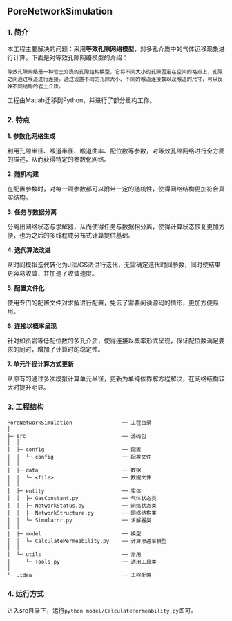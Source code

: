 ## PoreNetworkSimulation

### 1. 简介

本工程主要解决的问题：采用**等效孔隙网络模型**，对多孔介质中的气体运移现象进行计算。下面是对等效孔隙网络模型的介绍：

```
等效孔隙网络是一种岩土介质的孔隙结构模型，它将不同大小的孔隙固定在空间的格点上，孔隙之间通过喉道进行连接。通过设置不同的孔隙大小、不同的喉道连接数以及喉道的尺寸，可以反映不同结构的岩土介质。
```

工程由Matlab迁移到Python，并进行了部分重构工作。

### 2. 特点

**1. 参数化网络生成**

利用孔隙半径、喉道半径、喉道曲率、配位数等参数，对等效孔隙网络进行全方面的描述，从而获得特定的参数化网络。

**2. 随机构建**

在配置参数时，对每一项参数都可以附带一定的随机性，使得网络结构更加符合真实结构。

**3. 任务与数据分离**

分离出网络状态与求解器，从而使得任务与数据相分离，使得计算状态恢复更加方便，也为之后的多线程或分布式计算提供基础。

**4. 迭代算法改进**

从时间模拟迭代转化为J法/GS法进行迭代，无需确定迭代时间参数，同时使结果更容易收敛，并加速了收敛速度。

**5. 配置文件化**

使用专门的配置文件对求解进行配置，免去了需要阅读源码的情形，更加方便易用。

**6. 连接以概率呈现**

针对如页岩等低配位数的多孔介质，使得连接以概率形式呈现，保证配位数满足要求的同时，增加了计算时的稳定性。

**7. 单元半径计算方式更新**

从原有的通过多次模拟计算单元半径，更新为单纯依靠解方程解决，在网络结构较大时提升明显。

### 3. 工程结构

```
PoreNetworkSimulation                ── 工程目录
│
├─ src                               ── 源码包
│  │
│  ├─ config                         ── 配置
│  │  └─ config                      ── 配置文件
│  │
│  ├─ data                           ── 数据
│  │  └─ <file>                      ── 数据文件
│  │
│  ├─ entity                         ── 实体
│  │  ├─ GasConstant.py              ── 气体状态类
│  │  ├─ NetworkStatus.py            ── 网络状态类
│  │  ├─ NetworkStructure.py         ── 网络结构类
│  │  └─ Simulator.py                ── 求解器类
│  │
│  ├─ model                          ── 模型
│  │  └─ CalculatePermeability.py    ── 计算渗透率模型
│  │
│  └─ utils                          ── 常用
│     └─ Tools.py                    ── 通用工具类
│
└─ .idea                             ── 工程配置
```

### 4. 运行方式

进入src目录下，运行`python model/CalculatePermeability.py`即可。